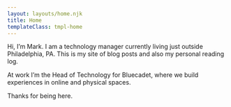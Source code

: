 ```yaml
---
layout: layouts/home.njk
title: Home
templateClass: tmpl-home
---
```


Hi, I’m Mark. I am a technology manager currently living just outside Philadelphia, PA. This is my site of blog posts and also my personal reading log.

At work I’m the Head of Technology for Bluecadet, where we build experiences in online and physical spaces.

Thanks for being here.
